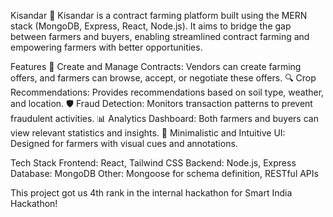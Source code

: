 Kisandar 🌾
Kisandar is a contract farming platform built using the MERN stack (MongoDB, Express, React, Node.js). It aims to bridge the gap between farmers and buyers, enabling streamlined contract farming and empowering farmers with better opportunities.

Features
📑 Create and Manage Contracts: Vendors can create farming offers, and farmers can browse, accept, or negotiate these offers.
🔍 Crop Recommendations: Provides recommendations based on soil type, weather, and location.
🛡️ Fraud Detection: Monitors transaction patterns to prevent fraudulent activities.
📊 Analytics Dashboard: Both farmers and buyers can view relevant statistics and insights.
🌱 Minimalistic and Intuitive UI: Designed for farmers with visual cues and annotations.

Tech Stack
Frontend: React, Tailwind CSS
Backend: Node.js, Express
Database: MongoDB
Other: Mongoose for schema definition, RESTful APIs

This project got us 4th rank in the internal hackathon for Smart India Hackathon!
